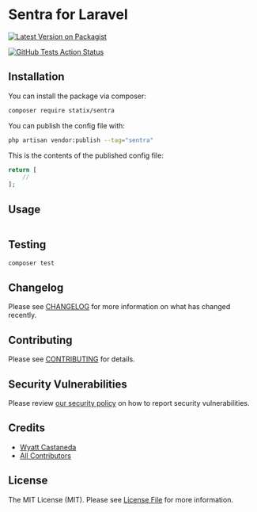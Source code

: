 # Sentra for Laravel

[![Latest Version on Packagist](https://img.shields.io/packagist/v/statix/roles-and-permissions.svg?style=flat-square)](https://packagist.org/packages/statix/roles-and-permissions)

[![GitHub Tests Action Status](https://img.shields.io/github/workflow/status/statix/roles-and-permissions/run-tests?label=tests)]()

## Installation

You can install the package via composer:

```bash
composer require statix/sentra
```

You can publish the config file with:

```bash
php artisan vendor:publish --tag="sentra"
```

This is the contents of the published config file:

```php
return [
    //
];
```

## Usage

```php

```

## Testing

```bash
composer test
```

## Changelog

Please see [CHANGELOG](CHANGELOG.md) for more information on what has changed recently.

## Contributing

Please see [CONTRIBUTING](CONTRIBUTING.md) for details.

## Security Vulnerabilities

Please review [our security policy](../../security/policy) on how to report security vulnerabilities.

## Credits

- [Wyatt Castaneda](https://github.com/)
- [All Contributors](../../contributors)

## License

The MIT License (MIT). Please see [License File](LICENSE.md) for more information.
